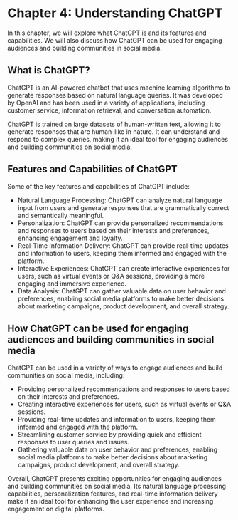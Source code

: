 Chapter 4: Understanding ChatGPT
================================

In this chapter, we will explore what ChatGPT is and its features and capabilities. We will also discuss how ChatGPT can be used for engaging audiences and building communities in social media.

What is ChatGPT?
----------------

ChatGPT is an AI-powered chatbot that uses machine learning algorithms to generate responses based on natural language queries. It was developed by OpenAI and has been used in a variety of applications, including customer service, information retrieval, and conversation automation.

ChatGPT is trained on large datasets of human-written text, allowing it to generate responses that are human-like in nature. It can understand and respond to complex queries, making it an ideal tool for engaging audiences and building communities on social media.

Features and Capabilities of ChatGPT
------------------------------------

Some of the key features and capabilities of ChatGPT include:

* Natural Language Processing: ChatGPT can analyze natural language input from users and generate responses that are grammatically correct and semantically meaningful.
* Personalization: ChatGPT can provide personalized recommendations and responses to users based on their interests and preferences, enhancing engagement and loyalty.
* Real-Time Information Delivery: ChatGPT can provide real-time updates and information to users, keeping them informed and engaged with the platform.
* Interactive Experiences: ChatGPT can create interactive experiences for users, such as virtual events or Q\&A sessions, providing a more engaging and immersive experience.
* Data Analysis: ChatGPT can gather valuable data on user behavior and preferences, enabling social media platforms to make better decisions about marketing campaigns, product development, and overall strategy.

How ChatGPT can be used for engaging audiences and building communities in social media
---------------------------------------------------------------------------------------

ChatGPT can be used in a variety of ways to engage audiences and build communities on social media, including:

* Providing personalized recommendations and responses to users based on their interests and preferences.
* Creating interactive experiences for users, such as virtual events or Q\&A sessions.
* Providing real-time updates and information to users, keeping them informed and engaged with the platform.
* Streamlining customer service by providing quick and efficient responses to user queries and issues.
* Gathering valuable data on user behavior and preferences, enabling social media platforms to make better decisions about marketing campaigns, product development, and overall strategy.

Overall, ChatGPT presents exciting opportunities for engaging audiences and building communities on social media. Its natural language processing capabilities, personalization features, and real-time information delivery make it an ideal tool for enhancing the user experience and increasing engagement on digital platforms.
